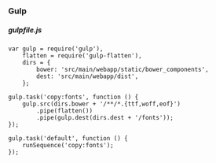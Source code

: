 ### Gulp

##### gulpfile.js


    var gulp = require('gulp'),
        flatten = require('gulp-flatten'),
        dirs = {
            bower: 'src/main/webapp/static/bower_components',
            dest: 'src/main/webapp/dist',
        };

    gulp.task('copy:fonts', function () {
        gulp.src(dirs.bower + '/**/*.{ttf,woff,eof}')
            .pipe(flatten())
            .pipe(gulp.dest(dirs.dest + '/fonts'));
    });

    gulp.task('default', function () {
        runSequence('copy:fonts');
    });
    
